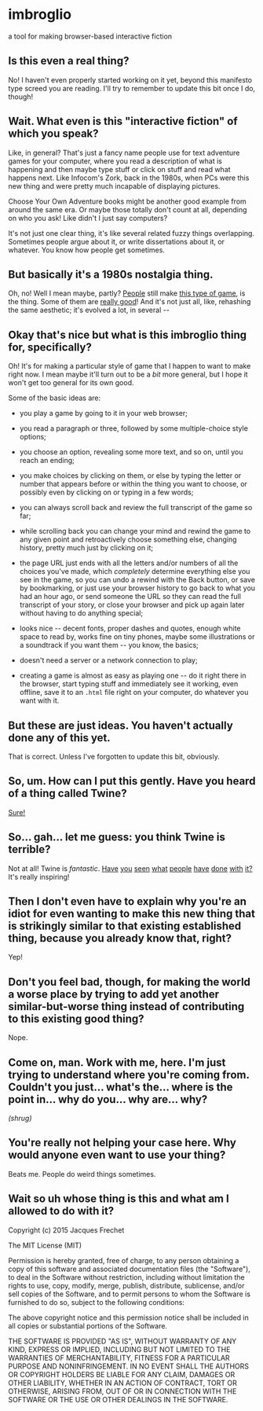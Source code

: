 # imbroglio

a tool for making browser-based interactive fiction

## Is this even a real thing?

No!  I haven't even properly started working on it yet, beyond this
manifesto type screed you are reading.  I'll try to remember to
update this bit once I do, though!

## Wait.  What even is this "interactive fiction" of which you speak?

Like, in general?  That's just a fancy name people use for text
adventure games for your computer, where you read a description of
what is happening and then maybe type stuff or click on stuff and
read what happens next.  Like Infocom's Zork, back in the 1980s,
when PCs were this new thing and were pretty much incapable of
displaying pictures.

Choose Your Own Adventure books might be another good example from
around the same era.  Or maybe those totally don't count at all,
depending on who you ask!  Like didn't I just say computers?

It's not just one clear thing, it's like several related fuzzy
things overlapping.  Sometimes people argue about it, or write
dissertations about it, or whatever.  You know how people get
sometimes.

## But basically it's a 1980s nostalgia thing.

Oh, no!  Well I mean maybe, partly?  [People](http://www.intfiction.org/)
still make [this type of game](http://ifdb.tads.org/), is the thing.
Some of them are [really
good](http://xyzzyawards.org/awards/historical.php)!  And it's not
just all, like, rehashing the same aesthetic; it's evolved a lot,
in several --

## Okay that's nice but what is this imbroglio thing for, specifically?

Oh!  It's for making a particular style of game that I happen to
want to make right now.  I mean maybe it'll turn out to be a *bit*
more general, but I hope it won't get too general for its own good.

Some of the basic ideas are:

* you play a game by going to it in your web browser;

* you read a paragraph or three, followed by some multiple-choice
style options;

* you choose an option, revealing some more text, and so on, until
you reach an ending;

* you make choices by clicking on them, or else by typing the letter
or number that appears before or within the thing you want to choose,
or possibly even by clicking on or typing in a few words;

* you can always scroll back and review the full transcript of the
game so far;

* while scrolling back you can change your mind and rewind the game
to any given point and retroactively choose something else, changing
history, pretty much just by clicking on it;

* the page URL just ends with all the letters and/or numbers of all
the choices you've made, which *completely* determine everything
else you see in the game, so you can undo a rewind with the Back
button, or save by bookmarking, or just use your browser history
to go back to what you had an hour ago, or send someone the URL so
they can read the full transcript of your story, or close your
browser and pick up again later without having to do anything
special;

* looks nice -- decent fonts, proper dashes and quotes, enough white
space to read by, works fine on tiny phones, maybe some illustrations
or a soundtrack if you want them -- you know, the basics;

* doesn't need a server or a network connection to play;

* creating a game is almost as easy as playing one -- do it right
there in the browser, start typing stuff and immediately see it
working, even offline, save it to an `.html` file right on your
computer, do whatever you want with it.

## But these are just ideas.  You haven't actually done any of this yet.

That is correct.  Unless I've forgotten to update this bit, obviously.

## So, um.  How can I put this gently.  Have you heard of a thing called Twine?

[Sure!](http://twinery.org/)

## So... gah... let me guess: you think Twine is terrible?

Not at all!  Twine is *fantastic*.
[Have](http://indiegames.com/2013/07/browser_pick_ultra_business_ty.html)
[you](http://gamasutra.com/view/news/189558/IGF_winner_Hofmeier_pays_it_forward_for_Porpentines_Howling_Dogs.php)
[seen](http://www.rockpapershotgun.com/2014/11/11/boo-the-uncle-who-works-at-nintendo/)
[what](http://www.depressionquest.com/)
[people](http://inurashii.xyz/twine-is-bad.html)
[have](http://auntiepixelante.com/mythics/)
[done](http://selectadecision.info/)
[with](http://ohnoproblems.itch.io/sabbat-directors-kvt)
[it?](http://noncanon.com/HorseMaster.html)  It's really inspiring!

## Then I don't even have to explain why you're an idiot for even wanting to make this new thing that is strikingly similar to that existing established thing, because you already know that, right?

Yep!

## Don't you feel bad, though, for making the world a worse place by trying to add yet another similar-but-worse thing instead of contributing to this existing good thing?

Nope.

## Come on, man.  Work with me, here.  I'm just trying to understand where you're coming from.  Couldn't you just... what's the... where is the point in... why do you... why are... why?

*(shrug)*

## You're really not helping your case here.  Why would anyone even want to use your thing?

Beats me.  People do weird things sometimes.

## Wait so uh whose thing is this and what am I allowed to do with it?

Copyright (c) 2015 Jacques Frechet

The MIT License (MIT)

Permission is hereby granted, free of charge, to any person obtaining
a copy of this software and associated documentation files (the
"Software"), to deal in the Software without restriction, including
without limitation the rights to use, copy, modify, merge, publish,
distribute, sublicense, and/or sell copies of the Software, and to
permit persons to whom the Software is furnished to do so, subject
to the following conditions:

The above copyright notice and this permission notice shall be
included in all copies or substantial portions of the Software.

THE SOFTWARE IS PROVIDED "AS IS", WITHOUT WARRANTY OF ANY KIND,
EXPRESS OR IMPLIED, INCLUDING BUT NOT LIMITED TO THE WARRANTIES OF
MERCHANTABILITY, FITNESS FOR A PARTICULAR PURPOSE AND NONINFRINGEMENT.
IN NO EVENT SHALL THE AUTHORS OR COPYRIGHT HOLDERS BE LIABLE FOR
ANY CLAIM, DAMAGES OR OTHER LIABILITY, WHETHER IN AN ACTION OF
CONTRACT, TORT OR OTHERWISE, ARISING FROM, OUT OF OR IN CONNECTION
WITH THE SOFTWARE OR THE USE OR OTHER DEALINGS IN THE SOFTWARE.

